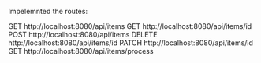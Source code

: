 Impelemnted the routes:

GET http://localhost:8080/api/items
GET http://localhost:8080/api/items/id
POST http://localhost:8080/api/items
DELETE http://localhost:8080/api/items/id
PATCH http://localhost:8080/api/items/id
GET http://localhost:8080/api/items/process

